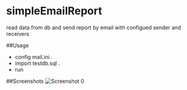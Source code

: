 # simpleEmailReport
read data from db and send report by email with configued sender and receivers 

##Usage
- config mail.ini .   
- import testdb.sql .  
- run

##Screenshots
![Screenshot 0](https://raw.githubusercontent.com/zealot2002/simpleEmailReport/master/screenshot/%E5%B1%8F%E5%B9%95%E5%BF%AB%E7%85%A7%202017-01-18%20%E4%B8%8A%E5%8D%8811.25.57.png)


